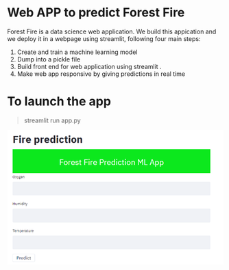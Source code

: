 # Web APP to predict Forest Fire  
Forest Fire is a data science web application. We build this appication and we deploy it in a webpage using streamlit, following four main steps: <br/>

1. Create and train a machine learning model
2. Dump into a pickle file
3. Build front end for web application using streamlit .
4. Make web app responsive by giving predictions in real time

# To launch the app
>  streamlit run app.py

![image info](1.PNG)
